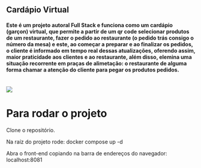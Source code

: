 ## Cardápio Virtual
<h4>  Este é um projeto autoral Full Stack e funciona como um cardápio (garçon) virtual, que permite a partir de um qr code selecionar produtos de um restaurante, fazer o pedido ao restaurante (o pedido trás consigo o número da mesa) e este, ao começar a preparar e ao finalizar os pedidos, o cliente é informado em tempo real dessas atualizações, oferendo assim, maior praticidade aos clientes e ao restaurante, além disso, elemina uma situação recorrente em praças de alimetação: o restaurante de alguma forma chamar a atenção do cliente para pegar os produtos pedidos.</h4>
<br>

<img src="https://cdn.discordapp.com/attachments/1068625823613067355/1103673658498613278/IMG-20230504-WA0004.jpg"/>

# Para rodar o projeto

Clone o repositório.

Na raíz do projeto rode: docker compose up -d

Abra o front-end copiando na barra de endereços do navegador: localhost:8081
